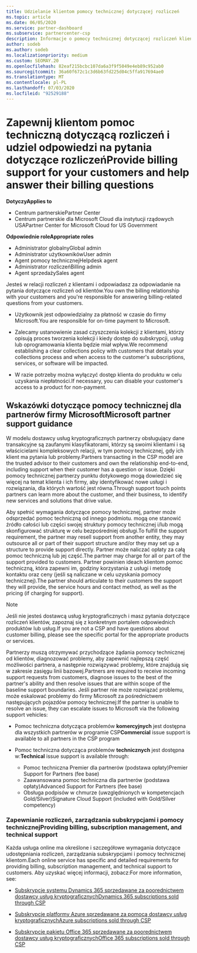 ```yaml
---
title: Udzielanie klientom pomocy technicznej dotyczącej rozliczeń
ms.topic: article
ms.date: 06/05/2020
ms.service: partner-dashboard
ms.subservice: partnercenter-csp
description: Informacje o pomocy technicznej dotyczącej rozliczeń klientów wymaganych od partnerów programu CSP. Obejmuje to posiadanie relacji rozliczeń klienta i odpowiadanie na pytania dotyczące rozliczeń.
author: sodeb
ms.author: sodeb
ms.localizationpriority: medium
ms.custom: SEOMAY.20
ms.openlocfilehash: 82eaf215bcbc107da6a3f9f5049e4eb89c952ab0
ms.sourcegitcommit: 36a60f672c1c3d6b63fd225d04c5ffa917694ae0
ms.translationtype: MT
ms.contentlocale: pl-PL
ms.lasthandoff: 07/03/2020
ms.locfileid: "92529188"
---
```

# <a name="provide-billing-support-for-your-customers-and-help-answer-their-billing-questions"></a><span data-ttu-id="a4e01-104">Zapewnij klientom pomoc techniczną dotyczącą rozliczeń i udziel odpowiedzi na pytania dotyczące rozliczeń</span><span class="sxs-lookup"><span data-stu-id="a4e01-104">Provide billing support for your customers and help answer their billing questions</span></span>

<span data-ttu-id="a4e01-105">**Dotyczy**</span><span class="sxs-lookup"><span data-stu-id="a4e01-105">**Applies to**</span></span>

- <span data-ttu-id="a4e01-106">Centrum partnerskie</span><span class="sxs-lookup"><span data-stu-id="a4e01-106">Partner Center</span></span>
- <span data-ttu-id="a4e01-107">Centrum partnerskie dla Microsoft Cloud dla instytucji rządowych USA</span><span class="sxs-lookup"><span data-stu-id="a4e01-107">Partner Center for Microsoft Cloud for US Government</span></span>

<span data-ttu-id="a4e01-108">**Odpowiednie role**</span><span class="sxs-lookup"><span data-stu-id="a4e01-108">**Appropriate roles**</span></span>
- <span data-ttu-id="a4e01-109">Administrator globalny</span><span class="sxs-lookup"><span data-stu-id="a4e01-109">Global admin</span></span>
- <span data-ttu-id="a4e01-110">Administrator użytkowników</span><span class="sxs-lookup"><span data-stu-id="a4e01-110">User admin</span></span>
- <span data-ttu-id="a4e01-111">Agent pomocy technicznej</span><span class="sxs-lookup"><span data-stu-id="a4e01-111">Helpdesk agent</span></span>
- <span data-ttu-id="a4e01-112">Administrator rozliczeń</span><span class="sxs-lookup"><span data-stu-id="a4e01-112">Billing admin</span></span>
- <span data-ttu-id="a4e01-113">Agent sprzedaży</span><span class="sxs-lookup"><span data-stu-id="a4e01-113">Sales agent</span></span>

<span data-ttu-id="a4e01-114">Jesteś w relacji rozliczeń z klientami i odpowiadasz za odpowiadanie na pytania dotyczące rozliczeń od klientów.</span><span class="sxs-lookup"><span data-stu-id="a4e01-114">You own the billing relationship with your customers and you're responsible for answering billing-related questions from your customers.</span></span>

- <span data-ttu-id="a4e01-115">Użytkownik jest odpowiedzialny za płatność w czasie do firmy Microsoft.</span><span class="sxs-lookup"><span data-stu-id="a4e01-115">You are responsible for on-time payment to Microsoft.</span></span>

- <span data-ttu-id="a4e01-116">Zalecamy ustanowienie zasad czyszczenia kolekcji z klientami, którzy opisują proces tworzenia kolekcji i kiedy dostęp do subskrypcji, usług lub oprogramowania klienta będzie miał wpływ.</span><span class="sxs-lookup"><span data-stu-id="a4e01-116">We recommend establishing a clear collections policy with customers that details your collections process and when access to the customer's subscriptions, services, or software will be impacted.</span></span>

- <span data-ttu-id="a4e01-117">W razie potrzeby można wyłączyć dostęp klienta do produktu w celu uzyskania niepłatności.</span><span class="sxs-lookup"><span data-stu-id="a4e01-117">If necessary, you can disable your customer's access to a product for non-payment.</span></span>

## <a name="microsoft-partner-support-guidance"></a><span data-ttu-id="a4e01-118">Wskazówki dotyczące pomocy technicznej dla partnerów firmy Microsoft</span><span class="sxs-lookup"><span data-stu-id="a4e01-118">Microsoft partner support guidance</span></span>

<span data-ttu-id="a4e01-119">W modelu dostawcy usług kryptograficznych partnerzy obsługujący dane transakcyjne są zaufanymi klasyfikatorami, którzy są swoimi klientami i są właścicielami kompleksowych relacji, w tym pomocy technicznej, gdy ich klient ma pytania lub problemy.</span><span class="sxs-lookup"><span data-stu-id="a4e01-119">Partners transacting in the CSP model are the trusted advisor to their customers and own the relationship end-to-end, including support when their customer has a question or issue.</span></span> <span data-ttu-id="a4e01-120">Dzięki pomocy technicznej partnerzy punktu dotykowego mogą dowiedzieć się więcej na temat klienta i ich firmy, aby identyfikować nowe usługi i rozwiązania, dla których wartość jest równa.</span><span class="sxs-lookup"><span data-stu-id="a4e01-120">Through support touch points partners can learn more about the customer, and their business, to identify new services and solutions that drive value.</span></span>

<span data-ttu-id="a4e01-121">Aby spełnić wymagania dotyczące pomocy technicznej, partner może odsprzedać pomoc techniczną od innego podmiotu. mogą one stanowić źródło całości lub części swojej struktury pomocy technicznej i/lub mogą skonfigurować strukturę w celu bezpośredniej obsługi.</span><span class="sxs-lookup"><span data-stu-id="a4e01-121">To fulfill the support requirement, the partner may resell support from another entity, they may outsource all or part of their support structure and/or they may set up a structure to provide support directly.</span></span>  <span data-ttu-id="a4e01-122">Partner może naliczać opłaty za całą pomoc techniczną lub jej część.</span><span class="sxs-lookup"><span data-stu-id="a4e01-122">The partner may charge for all or part of the support provided to customers.</span></span> <span data-ttu-id="a4e01-123">Partner powinien ideach klientom pomoc techniczną, która zapewni im, godziny korzystania z usługi i metodę kontaktu oraz ceny (jeśli są naliczane w celu uzyskania pomocy technicznej).</span><span class="sxs-lookup"><span data-stu-id="a4e01-123">The partner should articulate to their customers the support they will provide, the service hours and contact method, as well as the pricing (if charging for support).</span></span> 

>[!Note]
><span data-ttu-id="a4e01-124">Jeśli nie jesteś dostawcą usług kryptograficznych i masz pytania dotyczące rozliczeń klientów, zapoznaj się z konkretnym portalem odpowiednich produktów lub usług.</span><span class="sxs-lookup"><span data-stu-id="a4e01-124">If you are not a CSP and have questions about customer billing, please see the specific portal for the appropriate products or services.</span></span>

<span data-ttu-id="a4e01-125">Partnerzy muszą otrzymywać przychodzące żądania pomocy technicznej od klientów, diagnozować problemy, aby zapewnić najlepszą część możliwości partnera, a następnie rozwiązywać problemy, które znajdują się w zakresie zasięgu linii bazowej.</span><span class="sxs-lookup"><span data-stu-id="a4e01-125">Partners are required to receive incoming support requests from customers, diagnose issues to the best of the partner's ability and then resolve issues that are within scope of the baseline support boundaries.</span></span> <span data-ttu-id="a4e01-126">Jeśli partner nie może rozwiązać problemu, może eskalować problemy do firmy Microsoft za pośrednictwem następujących pojazdów pomocy technicznej:</span><span class="sxs-lookup"><span data-stu-id="a4e01-126">If the partner is unable to resolve an issue, they can escalate issues to Microsoft via the following support vehicles:</span></span>

- <span data-ttu-id="a4e01-127">Pomoc techniczna dotycząca problemów **komercyjnych** jest dostępna dla wszystkich partnerów w programie CSP</span><span class="sxs-lookup"><span data-stu-id="a4e01-127">**Commercial** issue support is available to all partners in the CSP program</span></span>

- <span data-ttu-id="a4e01-128">Pomoc techniczna dotycząca problemów **technicznych** jest dostępna w:</span><span class="sxs-lookup"><span data-stu-id="a4e01-128">**Technical** issue support is available through:</span></span>

  - <span data-ttu-id="a4e01-129">Pomoc techniczna Premier dla partnerów (podstawa opłaty)</span><span class="sxs-lookup"><span data-stu-id="a4e01-129">Premier Support for Partners (fee base)</span></span>
  - <span data-ttu-id="a4e01-130">Zaawansowana pomoc techniczna dla partnerów (podstawa opłaty)</span><span class="sxs-lookup"><span data-stu-id="a4e01-130">Advanced Support for Partners (fee base)</span></span>
  - <span data-ttu-id="a4e01-131">Obsługa podpisów w chmurze (uwzględnionych w kompetencjach Gold/Silver)</span><span class="sxs-lookup"><span data-stu-id="a4e01-131">Signature Cloud Support (included with Gold/Silver competency)</span></span>

### <a name="providing-billing-subscription-management-and-technical-support"></a><span data-ttu-id="a4e01-132">Zapewnianie rozliczeń, zarządzania subskrypcjami i pomocy technicznej</span><span class="sxs-lookup"><span data-stu-id="a4e01-132">Providing billing, subscription management, and technical support</span></span> 

<span data-ttu-id="a4e01-133">Każda usługa online ma określone i szczegółowe wymagania dotyczące udostępniania rozliczeń, zarządzania subskrypcjami i pomocy technicznej klientom.</span><span class="sxs-lookup"><span data-stu-id="a4e01-133">Each online service has specific and detailed requirements for providing billing, subscription management, and technical support to customers.</span></span> <span data-ttu-id="a4e01-134">Aby uzyskać więcej informacji, zobacz:</span><span class="sxs-lookup"><span data-stu-id="a4e01-134">For more information, see:</span></span>

- [<span data-ttu-id="a4e01-135">Subskrypcje systemu Dynamics 365 sprzedawane za poorednictwem dostawcy usług kryptograficznych</span><span class="sxs-lookup"><span data-stu-id="a4e01-135">Dynamics 365 subscriptions sold through CSP</span></span>](https://www.microsoftpartnercommunity.com/t5/CSP/Microsoft-Partner-Support-Guidance/m-p/5262#M30)

- [<span data-ttu-id="a4e01-136">Subskrypcje platformy Azure sprzedawane za pomocą dostawcy usług kryptograficznych</span><span class="sxs-lookup"><span data-stu-id="a4e01-136">Azure subscriptions sold through CSP</span></span>](https://www.microsoftpartnercommunity.com/t5/CSP/Microsoft-Partner-Support-Guidance/m-p/5263#M31)

- [<span data-ttu-id="a4e01-137">Subskrypcje pakietu Office 365 sprzedawane za poorednictwem dostawcy usług kryptograficznych</span><span class="sxs-lookup"><span data-stu-id="a4e01-137">Office 365 subscriptions sold through CSP</span></span>](https://www.microsoftpartnercommunity.com/t5/CSP/Microsoft-Partner-Support-Guidance/m-p/5264#M32)
 